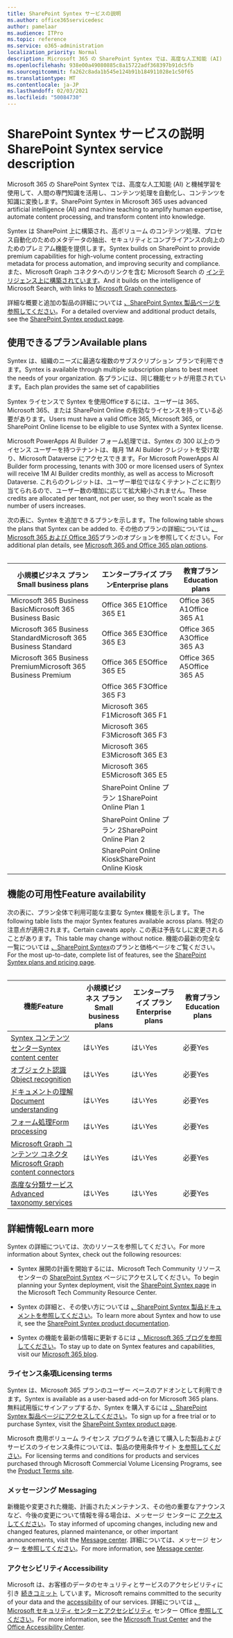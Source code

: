 ```yaml
---
title: SharePoint Syntex サービスの説明
ms.author: office365servicedesc
author: pamelaar
ms.audience: ITPro
ms.topic: reference
ms.service: o365-administration
localization_priority: Normal
description: Microsoft 365 の SharePoint Syntex では、高度な人工知能 (AI) と機械学習を使用して、人間の専門知識を活用し、コンテンツ処理を自動化し、コンテンツを知識に変換します。
ms.openlocfilehash: 938e00a49080885c8a15722adf368397b91dc5fb
ms.sourcegitcommit: fa262c8ada1b545e124b91b184911028e1c50f65
ms.translationtype: MT
ms.contentlocale: ja-JP
ms.lasthandoff: 02/03/2021
ms.locfileid: "50084730"
---
```

# <a name="sharepoint-syntex-service-description"></a><span data-ttu-id="8a3db-103">SharePoint Syntex サービスの説明</span><span class="sxs-lookup"><span data-stu-id="8a3db-103">SharePoint Syntex service description</span></span> 

<span data-ttu-id="8a3db-104">Microsoft 365 の SharePoint Syntex では、高度な人工知能 (AI) と機械学習を使用して、人間の専門知識を活用し、コンテンツ処理を自動化し、コンテンツを知識に変換します。</span><span class="sxs-lookup"><span data-stu-id="8a3db-104">SharePoint Syntex in Microsoft 365 uses advanced artificial intelligence (AI) and machine teaching to amplify human expertise, automate content processing, and transform content into knowledge.</span></span>

<span data-ttu-id="8a3db-105">Syntex は SharePoint 上に構築され、高ボリューム のコンテンツ処理、プロセス自動化のためのメタデータの抽出、セキュリティとコンプライアンスの向上のためのプレミアム機能を提供します。</span><span class="sxs-lookup"><span data-stu-id="8a3db-105">Syntex builds on SharePoint to provide premium capabilities for high-volume content processing, extracting metadata for process automation, and improving security and compliance.</span></span> <span data-ttu-id="8a3db-106">また、Microsoft Graph コネクタへのリンクを含む Microsoft Search の [インテリジェンス上に構築されています](/microsoftsearch/connectors-overview)。</span><span class="sxs-lookup"><span data-stu-id="8a3db-106">And it builds on the intelligence of Microsoft Search, with links to [Microsoft Graph connectors](/microsoftsearch/connectors-overview).</span></span>

<span data-ttu-id="8a3db-107">詳細な概要と追加の製品の詳細については [、SharePoint Syntex 製品ページを参照してください](https://aka.ms/sharepointsyntex)。</span><span class="sxs-lookup"><span data-stu-id="8a3db-107">For a detailed overview and additional product details, see the [SharePoint Syntex product page](https://aka.ms/sharepointsyntex).</span></span>

## <a name="available-plans"></a><span data-ttu-id="8a3db-108">使用できるプラン</span><span class="sxs-lookup"><span data-stu-id="8a3db-108">Available plans</span></span>

<span data-ttu-id="8a3db-109">Syntex は、組織のニーズに最適な複数のサブスクリプション プランで利用できます。</span><span class="sxs-lookup"><span data-stu-id="8a3db-109">Syntex is available through multiple subscription plans to best meet the needs of your organization.</span></span> <span data-ttu-id="8a3db-110">各プランには、同じ機能セットが用意されています。</span><span class="sxs-lookup"><span data-stu-id="8a3db-110">Each plan provides the same set of capabilities</span></span>

<span data-ttu-id="8a3db-111">Syntex ライセンスで Syntex を使用Officeするには、ユーザーは 365、Microsoft 365、または SharePoint Online の有効なライセンスを持っている必要があります。</span><span class="sxs-lookup"><span data-stu-id="8a3db-111">Users must have a valid Office 365, Microsoft 365, or SharePoint Online license to be eligible to use Syntex with a Syntex license.</span></span>

<span data-ttu-id="8a3db-112">Microsoft PowerApps AI Builder フォーム処理では、Syntex の 300 以上のライセンス ユーザーを持つテナントは、毎月 1M AI Builder クレジットを受け取り、Microsoft Dataverse にアクセスできます。</span><span class="sxs-lookup"><span data-stu-id="8a3db-112">For Microsoft PowerApps AI Builder form processing, tenants with 300 or more licensed users of Syntex will receive 1M AI Builder credits monthly, as well as access to Microsoft Dataverse.</span></span> <span data-ttu-id="8a3db-113">これらのクレジットは、ユーザー単位ではなくテナントごとに割り当てられるので、ユーザー数の増加に応じて拡大縮小されません。</span><span class="sxs-lookup"><span data-stu-id="8a3db-113">These credits are allocated per tenant, not per user, so they won't scale as the number of users increases.</span></span>

<span data-ttu-id="8a3db-114">次の表に、Syntex を追加できるプランを示します。</span><span class="sxs-lookup"><span data-stu-id="8a3db-114">The following table shows the plans that Syntex can be added to.</span></span> <span data-ttu-id="8a3db-115">その他のプランの詳細については [、Microsoft 365 および Office 365](https://docs.microsoft.com/office365/servicedescriptions/office-365-platform-service-description/office-365-plan-options)プランのオプションを参照してください。</span><span class="sxs-lookup"><span data-stu-id="8a3db-115">For additional plan details, see [Microsoft 365 and Office 365 plan options](https://docs.microsoft.com/office365/servicedescriptions/office-365-platform-service-description/office-365-plan-options).</span></span><br><br>


| <span data-ttu-id="8a3db-116">小規模ビジネス プラン</span><span class="sxs-lookup"><span data-stu-id="8a3db-116">Small business plans</span></span>            | <span data-ttu-id="8a3db-117">エンタープライズ プラン</span><span class="sxs-lookup"><span data-stu-id="8a3db-117">Enterprise plans</span></span>         | <span data-ttu-id="8a3db-118">教育プラン</span><span class="sxs-lookup"><span data-stu-id="8a3db-118">Education plans</span></span>     |
| ------------------------------- | ------------------------ | ------------------- |
| <span data-ttu-id="8a3db-119">Microsoft 365 Business Basic</span><span class="sxs-lookup"><span data-stu-id="8a3db-119">Microsoft 365 Business Basic</span></span>    | <span data-ttu-id="8a3db-120">Office 365 E1</span><span class="sxs-lookup"><span data-stu-id="8a3db-120">Office 365 E1</span></span>            | <span data-ttu-id="8a3db-121">Office 365 A1</span><span class="sxs-lookup"><span data-stu-id="8a3db-121">Office 365 A1</span></span>       |
| <span data-ttu-id="8a3db-122">Microsoft 365 Business Standard</span><span class="sxs-lookup"><span data-stu-id="8a3db-122">Microsoft 365 Business Standard</span></span> | <span data-ttu-id="8a3db-123">Office 365 E3</span><span class="sxs-lookup"><span data-stu-id="8a3db-123">Office 365 E3</span></span>            | <span data-ttu-id="8a3db-124">Office 365 A3</span><span class="sxs-lookup"><span data-stu-id="8a3db-124">Office 365 A3</span></span>       |
| <span data-ttu-id="8a3db-125">Microsoft 365 Business Premium</span><span class="sxs-lookup"><span data-stu-id="8a3db-125">Microsoft 365 Business Premium</span></span>  | <span data-ttu-id="8a3db-126">Office 365 E5</span><span class="sxs-lookup"><span data-stu-id="8a3db-126">Office 365 E5</span></span>            | <span data-ttu-id="8a3db-127">Office 365 A5</span><span class="sxs-lookup"><span data-stu-id="8a3db-127">Office 365 A5</span></span>       |
|                                 | <span data-ttu-id="8a3db-128">Office 365 F3</span><span class="sxs-lookup"><span data-stu-id="8a3db-128">Office 365 F3</span></span>            |                     |
|                                 | <span data-ttu-id="8a3db-129">Microsoft 365 F1</span><span class="sxs-lookup"><span data-stu-id="8a3db-129">Microsoft 365 F1</span></span>         |                     |
|                                 | <span data-ttu-id="8a3db-130">Microsoft 365 F3</span><span class="sxs-lookup"><span data-stu-id="8a3db-130">Microsoft 365 F3</span></span>         |                     |
|                                 | <span data-ttu-id="8a3db-131">Microsoft 365 E3</span><span class="sxs-lookup"><span data-stu-id="8a3db-131">Microsoft 365 E3</span></span>         |                     |
|                                 | <span data-ttu-id="8a3db-132">Microsoft 365 E5</span><span class="sxs-lookup"><span data-stu-id="8a3db-132">Microsoft 365 E5</span></span>         |                     |
|                                 | <span data-ttu-id="8a3db-133">SharePoint Online プラン 1</span><span class="sxs-lookup"><span data-stu-id="8a3db-133">SharePoint Online Plan 1</span></span> |                     |
|                                 | <span data-ttu-id="8a3db-134">SharePoint Online プラン 2</span><span class="sxs-lookup"><span data-stu-id="8a3db-134">SharePoint Online Plan 2</span></span> |                     |
|                                 | <span data-ttu-id="8a3db-135">SharePoint Online Kiosk</span><span class="sxs-lookup"><span data-stu-id="8a3db-135">SharePoint Online Kiosk</span></span>  |                     |

## <a name="feature-availability"></a><span data-ttu-id="8a3db-136">機能の可用性</span><span class="sxs-lookup"><span data-stu-id="8a3db-136">Feature availability</span></span>

<span data-ttu-id="8a3db-137">次の表に、プラン全体で利用可能な主要な Syntex 機能を示します。</span><span class="sxs-lookup"><span data-stu-id="8a3db-137">The following table lists the major Syntex features available across plans.</span></span> <span data-ttu-id="8a3db-138">特定の注意点が適用されます。</span><span class="sxs-lookup"><span data-stu-id="8a3db-138">Certain caveats apply.</span></span> <span data-ttu-id="8a3db-139">この表は予告なしに変更されることがあります。</span><span class="sxs-lookup"><span data-stu-id="8a3db-139">This table may change without notice.</span></span> <span data-ttu-id="8a3db-140">機能の最新の完全な一覧については [、SharePoint Syntex](https://www.microsoft.com/microsoft-365/enterprise/sharepoint-syntex)のプランと価格ページをご覧ください。</span><span class="sxs-lookup"><span data-stu-id="8a3db-140">For the most up-to-date, complete list of features, see the [SharePoint Syntex plans and pricing page](https://www.microsoft.com/microsoft-365/enterprise/sharepoint-syntex).</span></span><br><br>

| <span data-ttu-id="8a3db-141">機能</span><span class="sxs-lookup"><span data-stu-id="8a3db-141">Feature</span></span> | <span data-ttu-id="8a3db-142">小規模ビジネス プラン</span><span class="sxs-lookup"><span data-stu-id="8a3db-142">Small business plans</span></span> | <span data-ttu-id="8a3db-143">エンタープライズ プラン</span><span class="sxs-lookup"><span data-stu-id="8a3db-143">Enterprise plans</span></span> | <span data-ttu-id="8a3db-144">教育プラン</span><span class="sxs-lookup"><span data-stu-id="8a3db-144">Education plans</span></span> |
|--|--|--|--|
| [<span data-ttu-id="8a3db-145">Syntex コンテンツ センター</span><span class="sxs-lookup"><span data-stu-id="8a3db-145">Syntex content center</span></span>](sharepoint-syntex-features.md#syntex-content-center) | <span data-ttu-id="8a3db-146">はい</span><span class="sxs-lookup"><span data-stu-id="8a3db-146">Yes</span></span> | <span data-ttu-id="8a3db-147">はい</span><span class="sxs-lookup"><span data-stu-id="8a3db-147">Yes</span></span> | <span data-ttu-id="8a3db-148">必要</span><span class="sxs-lookup"><span data-stu-id="8a3db-148">Yes</span></span> |
| [<span data-ttu-id="8a3db-149">オブジェクト認識</span><span class="sxs-lookup"><span data-stu-id="8a3db-149">Object recognition</span></span>](sharepoint-syntex-features.md#object-recognition) | <span data-ttu-id="8a3db-150">はい</span><span class="sxs-lookup"><span data-stu-id="8a3db-150">Yes</span></span> | <span data-ttu-id="8a3db-151">はい</span><span class="sxs-lookup"><span data-stu-id="8a3db-151">Yes</span></span> | <span data-ttu-id="8a3db-152">必要</span><span class="sxs-lookup"><span data-stu-id="8a3db-152">Yes</span></span> |
| [<span data-ttu-id="8a3db-153">ドキュメントの理解</span><span class="sxs-lookup"><span data-stu-id="8a3db-153">Document understanding</span></span>](sharepoint-syntex-features.md#document-understanding) | <span data-ttu-id="8a3db-154">はい</span><span class="sxs-lookup"><span data-stu-id="8a3db-154">Yes</span></span> | <span data-ttu-id="8a3db-155">はい</span><span class="sxs-lookup"><span data-stu-id="8a3db-155">Yes</span></span> | <span data-ttu-id="8a3db-156">必要</span><span class="sxs-lookup"><span data-stu-id="8a3db-156">Yes</span></span> |
| [<span data-ttu-id="8a3db-157">フォーム処理</span><span class="sxs-lookup"><span data-stu-id="8a3db-157">Form processing</span></span>](sharepoint-syntex-features.md#form-processing) | <span data-ttu-id="8a3db-158">はい</span><span class="sxs-lookup"><span data-stu-id="8a3db-158">Yes</span></span> | <span data-ttu-id="8a3db-159">はい</span><span class="sxs-lookup"><span data-stu-id="8a3db-159">Yes</span></span> | <span data-ttu-id="8a3db-160">必要</span><span class="sxs-lookup"><span data-stu-id="8a3db-160">Yes</span></span> |
| [<span data-ttu-id="8a3db-161">Microsoft Graph コンテンツ コネクタ</span><span class="sxs-lookup"><span data-stu-id="8a3db-161">Microsoft Graph content connectors</span></span>](sharepoint-syntex-features.md#microsoft-graph-content-connectors) | <span data-ttu-id="8a3db-162">はい</span><span class="sxs-lookup"><span data-stu-id="8a3db-162">Yes</span></span> | <span data-ttu-id="8a3db-163">はい</span><span class="sxs-lookup"><span data-stu-id="8a3db-163">Yes</span></span> | <span data-ttu-id="8a3db-164">必要</span><span class="sxs-lookup"><span data-stu-id="8a3db-164">Yes</span></span> |
| [<span data-ttu-id="8a3db-165">高度な分類サービス</span><span class="sxs-lookup"><span data-stu-id="8a3db-165">Advanced taxonomy services</span></span>](sharepoint-syntex-features.md#advanced-taxonomy-services) | <span data-ttu-id="8a3db-166">はい</span><span class="sxs-lookup"><span data-stu-id="8a3db-166">Yes</span></span> | <span data-ttu-id="8a3db-167">はい</span><span class="sxs-lookup"><span data-stu-id="8a3db-167">Yes</span></span> | <span data-ttu-id="8a3db-168">必要</span><span class="sxs-lookup"><span data-stu-id="8a3db-168">Yes</span></span> |

## <a name="learn-more"></a><span data-ttu-id="8a3db-169">詳細情報</span><span class="sxs-lookup"><span data-stu-id="8a3db-169">Learn more</span></span>

<span data-ttu-id="8a3db-170">Syntex の詳細については、次のリソースを参照してください。</span><span class="sxs-lookup"><span data-stu-id="8a3db-170">For more information about Syntex, check out the following resources:</span></span>

  - <span data-ttu-id="8a3db-171">Syntex 展開の計画を開始するには、Microsoft Tech Community リソース センターの [SharePoint Syntex](https://resources.techcommunity.microsoft.com/sharepoint-syntex/) ページにアクセスしてください。</span><span class="sxs-lookup"><span data-stu-id="8a3db-171">To begin planning your Syntex deployment, visit the [SharePoint Syntex page](https://resources.techcommunity.microsoft.com/sharepoint-syntex/) in the Microsoft Tech Community Resource Center.</span></span>

  - <span data-ttu-id="8a3db-172">Syntex の詳細と、その使い方については [、SharePoint Syntex 製品ドキュメントを参照してください](/microsoft-365/contentunderstanding/)。</span><span class="sxs-lookup"><span data-stu-id="8a3db-172">To learn more about Syntex and how to use it, see the [SharePoint Syntex product documentation](/microsoft-365/contentunderstanding/).</span></span>

  - <span data-ttu-id="8a3db-173">Syntex の機能を最新の情報に更新するには [、Microsoft 365 ブログを参照してください](https://go.microsoft.com/fwlink/?linkid=2084915)。</span><span class="sxs-lookup"><span data-stu-id="8a3db-173">To stay up to date on Syntex features and capabilities, visit our [Microsoft 365 blog](https://go.microsoft.com/fwlink/?linkid=2084915).</span></span>

### <a name="licensing-terms"></a><span data-ttu-id="8a3db-174">ライセンス条項</span><span class="sxs-lookup"><span data-stu-id="8a3db-174">Licensing terms</span></span>

<span data-ttu-id="8a3db-175">Syntex は、Microsoft 365 プランのユーザー ベースのアドオンとして利用できます。</span><span class="sxs-lookup"><span data-stu-id="8a3db-175">Syntex is available as a user-based add-on for Microsoft 365 plans.</span></span> <span data-ttu-id="8a3db-176">無料試用版にサインアップするか、Syntex を購入するには [、SharePoint Syntex 製品ページにアクセスしてください](https://aka.ms/sharepointsyntex)。</span><span class="sxs-lookup"><span data-stu-id="8a3db-176">To sign up for a free trial or to purchase Syntex, visit the [SharePoint Syntex product page](https://aka.ms/sharepointsyntex).</span></span>

<span data-ttu-id="8a3db-177">Microsoft 商用ボリューム ライセンス プログラムを通じて購入した製品およびサービスのライセンス条件については、製品の使用条件サイト [を参照してください](https://www.microsoft.com/licensing/terms/)。</span><span class="sxs-lookup"><span data-stu-id="8a3db-177">For licensing terms and conditions for products and services purchased through Microsoft Commercial Volume Licensing Programs, see the [Product Terms site](https://www.microsoft.com/licensing/terms/).</span></span>

### <a name="messaging"></a><span data-ttu-id="8a3db-178">メッセージング </span><span class="sxs-lookup"><span data-stu-id="8a3db-178">Messaging</span></span>

<span data-ttu-id="8a3db-179">新機能や変更された機能、計画されたメンテナンス、その他の重要なアナウンスなど、今後の変更について情報を得る場合は、メッセージ センターに [アクセスしてください](https://go.microsoft.com/fwlink/p/?linkid=2070717)。</span><span class="sxs-lookup"><span data-stu-id="8a3db-179">To stay informed of upcoming changes, including new and changed features, planned maintenance, or other important announcements, visit the [Message center](https://go.microsoft.com/fwlink/p/?linkid=2070717).</span></span> <span data-ttu-id="8a3db-180">詳細については、メッセージ センター [を参照してください](/microsoft-365/admin/manage/message-center)。</span><span class="sxs-lookup"><span data-stu-id="8a3db-180">For more information, see [Message center](/microsoft-365/admin/manage/message-center).</span></span>

### <a name="accessibility"></a><span data-ttu-id="8a3db-181">アクセシビリティ</span><span class="sxs-lookup"><span data-stu-id="8a3db-181">Accessibility</span></span>

<span data-ttu-id="8a3db-182">Microsoft は、お客様のデータのセキュリティとサービスのアクセシビリティに引き [続きコミット](https://www.microsoft.com/trust-center/compliance/accessibility) しています。</span><span class="sxs-lookup"><span data-stu-id="8a3db-182">Microsoft remains committed to the security of your data and the [accessibility](https://www.microsoft.com/trust-center/compliance/accessibility) of our services.</span></span> <span data-ttu-id="8a3db-183">詳細については [、Microsoft セキュリティ センターとアクセシビリティ](https://www.microsoft.com/trust-center) センター Office [参照してください](https://support.office.com/article/ecab0fcf-d143-4fe8-a2ff-6cd596bddc6d)。</span><span class="sxs-lookup"><span data-stu-id="8a3db-183">For more information, see the [Microsoft Trust Center](https://www.microsoft.com/trust-center) and the [Office Accessibility Center](https://support.office.com/article/ecab0fcf-d143-4fe8-a2ff-6cd596bddc6d).</span></span>
